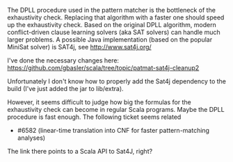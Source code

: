 The DPLL procedure used in the pattern matcher is the bottleneck of the exhaustivity check. Replacing that algorithm with a faster one should speed up the exhaustivity check.
Based on the original DPLL algorithm, modern conflict-driven clause learning solvers (aka SAT solvers) can handle much larger problems. A possible Java implementation (based on the popular MiniSat solver) is SAT4j, see http://www.sat4j.org/

I've done the necessary changes here:  
https://github.com/gbasler/scala/tree/topic/patmat-sat4j-cleanup2

Unfortunately I don't know how to properly add the Sat4j dependency to the build (I've just added the jar to lib/extra).

However, it seems difficult to judge how big the formulas for the exhaustivity check can become in regular Scala programs. Maybe the DPLL procedure is fast enough.
The following ticket seems related
- #6582 (linear-time translation into CNF for faster pattern-matching analyses)

The link there points to a Scala API to Sat4J, right?
